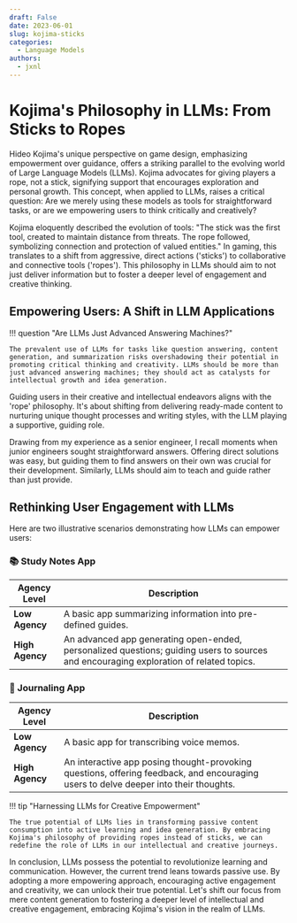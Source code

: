 ```yaml
---
draft: False
date: 2023-06-01
slug: kojima-sticks
categories:
  - Language Models
authors:
  - jxnl
---
```


# Kojima's Philosophy in LLMs: From Sticks to Ropes

Hideo Kojima's unique perspective on game design, emphasizing empowerment over guidance, offers a striking parallel to the evolving world of Large Language Models (LLMs). Kojima advocates for giving players a rope, not a stick, signifying support that encourages exploration and personal growth. This concept, when applied to LLMs, raises a critical question: Are we merely using these models as tools for straightforward tasks, or are we empowering users to think critically and creatively?

<!-- more -->

Kojima eloquently described the evolution of tools: "The stick was the first tool, created to maintain distance from threats. The rope followed, symbolizing connection and protection of valued entities." In gaming, this translates to a shift from aggressive, direct actions ('sticks') to collaborative and connective tools ('ropes'). This philosophy in LLMs should aim to not just deliver information but to foster a deeper level of engagement and creative thinking.

## **Empowering Users: A Shift in LLM Applications**

!!! question "Are LLMs Just Advanced Answering Machines?"

    The prevalent use of LLMs for tasks like question answering, content generation, and summarization risks overshadowing their potential in promoting critical thinking and creativity. LLMs should be more than just advanced answering machines; they should act as catalysts for intellectual growth and idea generation.

Guiding users in their creative and intellectual endeavors aligns with the 'rope' philosophy. It's about shifting from delivering ready-made content to nurturing unique thought processes and writing styles, with the LLM playing a supportive, guiding role.

Drawing from my experience as a senior engineer, I recall moments when junior engineers sought straightforward answers. Offering direct solutions was easy, but guiding them to find answers on their own was crucial for their development. Similarly, LLMs should aim to teach and guide rather than just provide.

## **Rethinking User Engagement with LLMs**

Here are two illustrative scenarios demonstrating how LLMs can empower users:

### 📚 Study Notes App

| Agency Level    | Description                                                                                                                            |
| --------------- | -------------------------------------------------------------------------------------------------------------------------------------- |
| **Low Agency**  | A basic app summarizing information into pre-defined guides.                                                                           |
| **High Agency** | An advanced app generating open-ended, personalized questions; guiding users to sources and encouraging exploration of related topics. |

### 📔 Journaling App

| Agency Level    | Description                                                                                                                          |
| --------------- | ------------------------------------------------------------------------------------------------------------------------------------ |
| **Low Agency**  | A basic app for transcribing voice memos.                                                                                            |
| **High Agency** | An interactive app posing thought-provoking questions, offering feedback, and encouraging users to delve deeper into their thoughts. |

!!! tip "Harnessing LLMs for Creative Empowerment"

    The true potential of LLMs lies in transforming passive content consumption into active learning and idea generation. By embracing Kojima's philosophy of providing ropes instead of sticks, we can redefine the role of LLMs in our intellectual and creative journeys.

In conclusion, LLMs possess the potential to revolutionize learning and communication. However, the current trend leans towards passive use. By adopting a more empowering approach, encouraging active engagement and creativity, we can unlock their true potential. Let's shift our focus from mere content generation to fostering a deeper level of intellectual and creative engagement, embracing Kojima's vision in the realm of LLMs.
